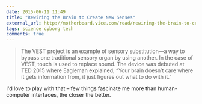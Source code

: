 ```yaml
---
date: 2015-06-11 11:49
title: "Rewiring the Brain to Create New Senses"
external_url: http://motherboard.vice.com/read/rewiring-the-brain-to-create-new-senses
tags: science cyborg tech
comments: true
---
```


>The VEST project is an example of sensory substitution—a way to bypass one traditional sensory organ by using another. In the case of VEST, touch is used to replace sound. The device was debuted at TED 2015 where Eagleman explained, “Your brain doesn’t care where it gets information from, it just figures out what to do with it.”

I'd love to play with that – few things fascinate me more than human-computer interfaces, the closer the better.
